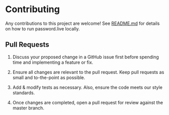 # Contributing

Any contributions to this project are welcome! See [README.md](README.md) for details on how to run password.live locally. 

## Pull Requests
1. Discuss your proposed change in a GitHub issue first before spending time and implementing a feature or fix.

2. Ensure all changes are relevant to the pull request. Keep pull requests as small and to-the-point as possible.

3. Add & modify tests as necessary. Also, ensure the code meets our style standards.

4. Once changes are completed, open a pull request for review against the master branch. 
